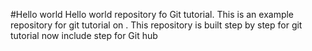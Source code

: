 #Hello world
Hello world repository fo Git tutorial.
This is an example repository for git tutorial on .
This repository is built step by step for git tutorial
now include step for Git hub
